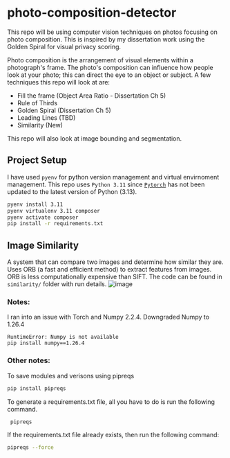 # photo-composition-detector

This repo will be using computer vision techniques on photos focusing on photo composition. This is inspired by my dissertation work using the Golden Spiral for visual privacy scoring. 

Photo composition is the arrangement of visual elements within a photograph's frame. The photo's composition can influence how people look at your photo; this can direct the eye to an object or subject. A few techniques this repo will look at are: 
- Fill the frame (Object Area Ratio - Dissertation Ch 5)
- Rule of Thirds 
- Golden Spiral (Dissertation Ch 5)
- Leading Lines (TBD)
- Similarity (New)

This repo will also look at image bounding and segmentation.


## Project Setup 
I have used ```pyenv``` for python version management and virtual envirnoment management.
This repo uses ```Python 3.11``` since [```Pytorch```](https://pytorch.org/get-started/locally/) has not been updated to the latest version of Python (3.13).

```sh
pyenv install 3.11
pyenv virtualenv 3.11 composer
pyenv activate composer
pip install -r requirements.txt
```

## Image Similarity
A system that can compare two images and determine how similar they are. Uses ORB (a fast and efficient method) to extract features from images. ORB is less computationally expensive than SIFT.
The code can be found in ```similarity/``` folder with run details.
![image](https://github.com/user-attachments/assets/57aead9a-9107-442b-9f17-248bdc580055)


### Notes: 

I ran into an issue with Torch and Numpy 2.2.4. Downgraded Numpy to 1.26.4
```
RuntimeError: Numpy is not available
pip install numpy==1.26.4
```


### Other notes:
To save modules and verisons using pipreqs
```sh
pip install pipreqs
```

To generate a requirements.txt file, all you have to do is run the following command.
``` sh
 pipreqs
 ```

If the requirements.txt file already exists, then run the following command:
```sh
pipreqs --force
```


